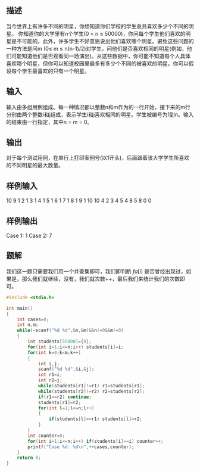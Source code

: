 ## 描述

当今世界上有许多不同的明星，你想知道你们学校的学生总共喜欢多少个不同的明星。
你知道你的大学里有n个学生(0 < n ≤ 50000)，你问每个学生他们喜欢的明星是不可能的。此外，许多学生不好意思说出他们喜欢哪个明星。避免这些问题的一种方法是问m (0≤ m ≤ n(n-1)/2)对学生，问他们是否喜欢相同的明星(例如，他们可能知道他们是否观看同一场演出)。从这些数据中，你可能不知道每个人具体喜欢哪个明星，但你可以知道校园里最多有多少个不同的被喜欢的明星。你可以假设每个学生最喜欢的只有一个明星。

## 输入

输入由多组用例组成。每一种情况都以整数n和m作为的一行开始，接下来的m行分别由两个整数i和j组成，表示学生i和j喜欢相同的明星。学生被编号为1到n。输入的结束由一行指定，其中n = m = 0。

## 输出

对于每个测试用例，在单行上打印案例号(以1开头)，后面跟着该大学学生所喜欢的不同明星的最大数量。

## 样例输入

10 9
1 2
1 3
1 4
1 5
1 6
1 7
1 8
1 9
1 10
10 4
2 3
4 5
4 8
5 8
0 0

## 样例输出

Case 1: 1
Case 2: 7

## 题解
我们这一题只需要我们用一个并查集即可，我们即判断 $fa[i]$ 是否曾经出现过，如果是，那么我们就继续，没有，我们就次数++，最后我们来统计我们的次数即可。

```cpp
#include <stdio.h>

int main()
{
	int cases=0;
	int n,m;
	while(~scanf("%d %d",&n,&m)&&n!=0&&m!=0)
	{
		int students[55000]={0};
		for(int i=1;i<=n;i++) students[i]=i;
		for(int k=0;k<m;k++)
		{
			int i,j;
			scanf("%d %d",&i,&j);
			int r1=i;
			int r2=j;
			while(students[r1]!=r1) r1=students[r1];
			while(students[r2]!=r2) r2=students[r2];
			if(r1==r2) continue;
			students[r1]=r2;
			for(int l=1;l<=n;l++)
			{
				if(students[l]==r1) students[l]=r2;
			}
		}
		int counter=0;
		for(int i=1;i<=n;i++) if(students[i]==i) counter++;
		printf("Case %d: %d\n",++cases,counter);
	}
	return 0;
}

```